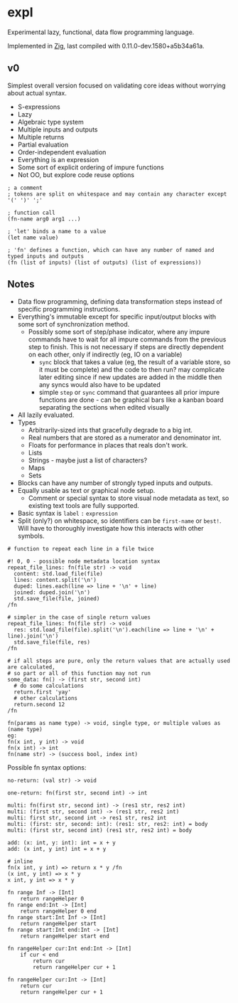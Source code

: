 # expl

Experimental lazy, functional, data flow programming language.

Implemented in [Zig](https://ziglang.org/), last compiled with 0.11.0-dev.1580+a5b34a61a.

## v0

Simplest overall version focused on validating core ideas without worrying about actual syntax.

* S-expressions
* Lazy
* Algebraic type system
* Multiple inputs and outputs
* Multiple returns
* Partial evaluation
* Order-independent evaluation
* Everything is an expression
* Some sort of explicit ordering of impure functions
* Not OO, but explore code reuse options

```
; a comment
; tokens are split on whitespace and may contain any character except '(' ')' ';'

; function call
(fn-name arg0 arg1 ...)

; 'let' binds a name to a value
(let name value)

; 'fn' defines a function, which can have any number of named and typed inputs and outputs
(fn (list of inputs) (list of outputs) (list of expressions))
```

## Notes

* Data flow programming, defining data transformation steps instead of specific programming instructions.
* Everything's immutable except for specific input/output blocks with some sort of synchronization method.
  * Possibly some sort of step/phase indicator, where any impure commands have to wait for all impure commands from the previous step to finish. This is not necessary if steps are directly dependent on each other, only if indirectly (eg, IO on a variable)
    * `sync` block that takes a value (eg, the result of a variable store, so it must be complete) and the code to then run? may complicate later editing since if new updates are added in the middle then any syncs would also have to be updated
    * simple `step` or `sync` command that guarantees all prior impure functions are done - can be graphical bars like a kanban board separating the sections when edited visually
* All lazily evaluated.
* Types
  * Arbitrarily-sized ints that gracefully degrade to a big int.
  * Real numbers that are stored as a numerator and denominator int.
  * Floats for performance in places that reals don't work.
  * Lists
  * Strings - maybe just a list of characters?
  * Maps
  * Sets
* Blocks can have any number of strongly typed inputs and outputs.
* Equally usable as text or graphical node setup.
  * Comment or special syntax to store visual node metadata as text, so existing text tools are fully supported.
* Basic syntax is `label` `:` `expression`
* Split (only?) on whitespace, so identifiers can be `first-name` or `best!`. Will have to thoroughly investigate how this interacts with other symbols.

```
# function to repeat each line in a file twice

#! 0, 0 - possible node metadata location syntax
repeat_file_lines: fn(file str) -> void
  content: std.load_file(file)
  lines: content.split('\n')
  duped: lines.each(line => line + '\n' + line)
  joined: duped.join('\n')
  std.save_file(file, joined)
/fn

# simpler in the case of single return values
repeat_file_lines: fn(file str) -> void
  res: std.load_file(file).split('\n').each(line => line + '\n' + line).join('\n')
  std.save_file(file, res)
/fn

# if all steps are pure, only the return values that are actually used are calculated,
# so part or all of this function may not run
some_data: fn() -> (first str, second int)
  # do some calculations
  return.first 'yay'
  # other calculations
  return.second 12
/fn

fn(params as name type) -> void, single type, or multiple values as (name type)
eg:
fn(x int, y int) -> void
fn(x int) -> int
fn(name str) -> (success bool, index int)
```

Possible fn syntax options:
```
no-return: (val str) -> void

one-return: fn(first str, second int) -> int

multi: fn(first str, second int) -> (res1 str, res2 int)
multi: (first str, second int) -> (res1 str, res2 int)
multi: first str, second int -> res1 str, res2 int
multi: (first: str, second: int): (res1: str, res2: int) = body
multi: (first str, second int) (res1 str, res2 int) = body

add: (x: int, y: int): int = x + y
add: (x int, y int) int = x + y

# inline
fn(x int, y int) => return x * y /fn
(x int, y int) => x * y
x int, y int => x * y
```

```
fn range Inf -> [Int]
    return rangeHelper 0
fn range end:Int -> [Int]
    return rangeHelper 0 end
fn range start:Int Inf -> [Int]
    return rangeHelper start
fn range start:Int end:Int -> [Int]
    return rangeHelper start end

fn rangeHelper cur:Int end:Int -> [Int]
    if cur < end
        return cur
        return rangeHelper cur + 1

fn rangeHelper cur:Int -> [Int]
    return cur
    return rangeHelper cur + 1
```
